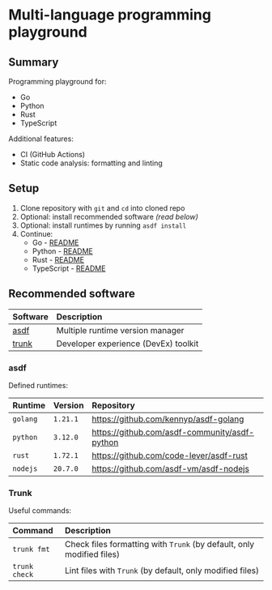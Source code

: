 # Multi-language programming playground

## Summary

Programming playground for:

- Go
- Python
- Rust
- TypeScript

Additional features:

- CI (GitHub Actions)
- Static code analysis: formatting and linting

## Setup

1. Clone repository with `git` and `cd` into cloned repo
2. Optional: install recommended software _(read below)_
3. Optional: install runtimes by running `asdf install`
4. Continue:
   - Go - [README](go/README.md)
   - Python - [README](python/README.md)
   - Rust - [README](rust/README.md)
   - TypeScript - [README](typescript/README.md)

## Recommended software

| Software                    | Description                          |
| :-------------------------- | :----------------------------------- |
| [asdf](https://asdf-vm.com) | Multiple runtime version manager     |
| [trunk](https://trunk.io)   | Developer experience (DevEx) toolkit |

### asdf

Defined runtimes:

| Runtime  | Version  | Repository                                    |
| :------- | :------- | :-------------------------------------------- |
| `golang` | `1.21.1` | https://github.com/kennyp/asdf-golang         |
| `python` | `3.12.0` | https://github.com/asdf-community/asdf-python |
| `rust`   | `1.72.1` | https://github.com/code-lever/asdf-rust       |
| `nodejs` | `20.7.0` | https://github.com/asdf-vm/asdf-nodejs        |

### Trunk

Useful commands:

| Command       | Description                                                           |
| :------------ | :-------------------------------------------------------------------- |
| `trunk fmt`   | Check files formatting with `Trunk` (by default, only modified files) |
| `trunk check` | Lint files with `Trunk` (by default, only modified files)             |

